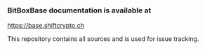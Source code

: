 ### BitBoxBase documentation is available at

https://base.shiftcrypto.ch

This repository contains all sources and is used for issue tracking.